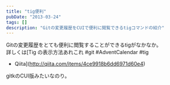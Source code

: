 ```yaml
---
title: "tig便利"
pubDate: "2013-03-24"
tags: []
description: "Gitの変更履歴をCUIで便利に閲覧できるtigコマンドの紹介"
---
```


Gitの変更履歴をとても便利に閲覧することができるtigがなかなか。  
詳しくは[Tig の表示方法あれこれ #git #AdventCalendar #tig
- Qiita](http://qiita.com/items/4ce9918b6dd6971d60e4)

gitkのCUI版みたいなのり。

